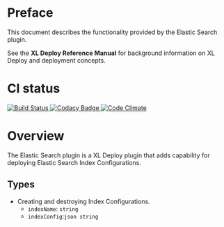 # Preface #

This document describes the functionality provided by the Elastic Search plugin.

See the **XL Deploy Reference Manual** for background information on XL Deploy and deployment concepts.

# CI status #

[![Build Status][xld-elastic-search-travis-image] ][xld-elastic-search-travis-url]
[![Codacy Badge][xld-elastic-search-codacy-image] ][xld-elastic-search-codacy-url]
[![Code Climate][xld-elastic-search-code-climate-image] ][xld-elastic-search-code-climate-url]

[xld-elastic-search-travis-image]: https://travis-ci.org/xebialabs-community/xld-elasticsearch-plugin.svg?branch=master
[xld-elastic-search-travis-url]: https://travis-ci.org/xebialabs-community/xlr-elasticsearch-plugin
[xld-elastic-search-codacy-image]: https://api.codacy.com/project/badge/grade/ca99e3a6890b42dc87ceb70ed6adb60b
[xld-elastic-search-codacy-url]: https://www.codacy.com/app/joris-dewinne/xld-elasticsearch-plugin
[xld-elastic-search-code-climate-image]: https://codeclimate.com/github/xebialabs-community/xld-elasticsearch-plugin/badges/gpa.svg
[xld-elastic-search-code-climate-url]: https://codeclimate.com/github/xebialabs-community/xld-elasticsearch-plugin

# Overview #

The Elastic Search plugin is a XL Deploy plugin that adds capability for deploying Elastic Search Index Configurations.

## Types ##

+ Creating and destroying Index Configurations. 
  * `indexName`: `string` 
  * `indexConfig`:`json string`	